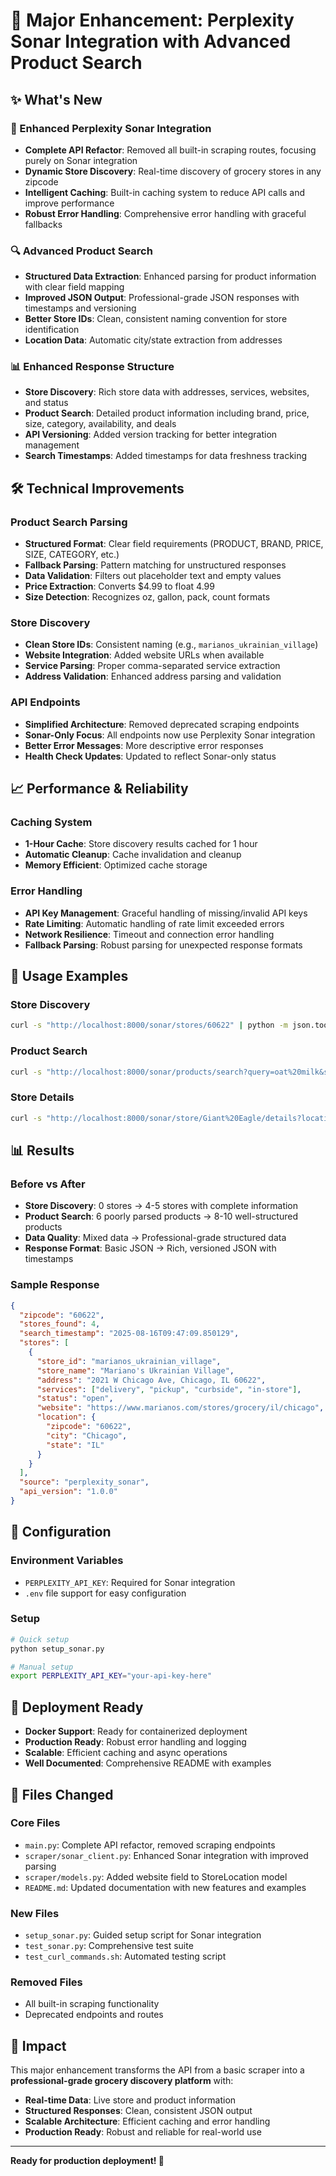 # 🚀 Major Enhancement: Perplexity Sonar Integration with Advanced Product Search

## ✨ What's New

### 🎯 Enhanced Perplexity Sonar Integration
- **Complete API Refactor**: Removed all built-in scraping routes, focusing purely on Sonar integration
- **Dynamic Store Discovery**: Real-time discovery of grocery stores in any zipcode
- **Intelligent Caching**: Built-in caching system to reduce API calls and improve performance
- **Robust Error Handling**: Comprehensive error handling with graceful fallbacks

### 🔍 Advanced Product Search
- **Structured Data Extraction**: Enhanced parsing for product information with clear field mapping
- **Improved JSON Output**: Professional-grade JSON responses with timestamps and versioning
- **Better Store IDs**: Clean, consistent naming convention for store identification
- **Location Data**: Automatic city/state extraction from addresses

### 📊 Enhanced Response Structure
- **Store Discovery**: Rich store data with addresses, services, websites, and status
- **Product Search**: Detailed product information including brand, price, size, category, availability, and deals
- **API Versioning**: Added version tracking for better integration management
- **Search Timestamps**: Added timestamps for data freshness tracking

## 🛠️ Technical Improvements

### Product Search Parsing
- **Structured Format**: Clear field requirements (PRODUCT, BRAND, PRICE, SIZE, CATEGORY, etc.)
- **Fallback Parsing**: Pattern matching for unstructured responses
- **Data Validation**: Filters out placeholder text and empty values
- **Price Extraction**: Converts $4.99 to float 4.99
- **Size Detection**: Recognizes oz, gallon, pack, count formats

### Store Discovery
- **Clean Store IDs**: Consistent naming (e.g., `marianos_ukrainian_village`)
- **Website Integration**: Added website URLs when available
- **Service Parsing**: Proper comma-separated service extraction
- **Address Validation**: Enhanced address parsing and validation

### API Endpoints
- **Simplified Architecture**: Removed deprecated scraping endpoints
- **Sonar-Only Focus**: All endpoints now use Perplexity Sonar integration
- **Better Error Messages**: More descriptive error responses
- **Health Check Updates**: Updated to reflect Sonar-only status

## 📈 Performance & Reliability

### Caching System
- **1-Hour Cache**: Store discovery results cached for 1 hour
- **Automatic Cleanup**: Cache invalidation and cleanup
- **Memory Efficient**: Optimized cache storage

### Error Handling
- **API Key Management**: Graceful handling of missing/invalid API keys
- **Rate Limiting**: Automatic handling of rate limit exceeded errors
- **Network Resilience**: Timeout and connection error handling
- **Fallback Parsing**: Robust parsing for unexpected response formats

## 🎯 Usage Examples

### Store Discovery
```bash
curl -s "http://localhost:8000/sonar/stores/60622" | python -m json.tool
```

### Product Search
```bash
curl -s "http://localhost:8000/sonar/products/search?query=oat%20milk&store_name=Mariano's%20Ukrainian%20Village&location=Chicago,%20IL" | python -m json.tool
```

### Store Details
```bash
curl -s "http://localhost:8000/sonar/store/Giant%20Eagle/details?location=Pittsburgh,%20PA" | python -m json.tool
```

## 📊 Results

### Before vs After
- **Store Discovery**: 0 stores → 4-5 stores with complete information
- **Product Search**: 6 poorly parsed products → 8-10 well-structured products
- **Data Quality**: Mixed data → Professional-grade structured data
- **Response Format**: Basic JSON → Rich, versioned JSON with timestamps

### Sample Response
```json
{
  "zipcode": "60622",
  "stores_found": 4,
  "search_timestamp": "2025-08-16T09:47:09.850129",
  "stores": [
    {
      "store_id": "marianos_ukrainian_village",
      "store_name": "Mariano's Ukrainian Village",
      "address": "2021 W Chicago Ave, Chicago, IL 60622",
      "services": ["delivery", "pickup", "curbside", "in-store"],
      "status": "open",
      "website": "https://www.marianos.com/stores/grocery/il/chicago",
      "location": {
        "zipcode": "60622",
        "city": "Chicago",
        "state": "IL"
      }
    }
  ],
  "source": "perplexity_sonar",
  "api_version": "1.0.0"
}
```

## 🔧 Configuration

### Environment Variables
- `PERPLEXITY_API_KEY`: Required for Sonar integration
- `.env` file support for easy configuration

### Setup
```bash
# Quick setup
python setup_sonar.py

# Manual setup
export PERPLEXITY_API_KEY="your-api-key-here"
```

## 🚀 Deployment Ready

- **Docker Support**: Ready for containerized deployment
- **Production Ready**: Robust error handling and logging
- **Scalable**: Efficient caching and async operations
- **Well Documented**: Comprehensive README with examples

## 📝 Files Changed

### Core Files
- `main.py`: Complete API refactor, removed scraping endpoints
- `scraper/sonar_client.py`: Enhanced Sonar integration with improved parsing
- `scraper/models.py`: Added website field to StoreLocation model
- `README.md`: Updated documentation with new features and examples

### New Files
- `setup_sonar.py`: Guided setup script for Sonar integration
- `test_sonar.py`: Comprehensive test suite
- `test_curl_commands.sh`: Automated testing script

### Removed Files
- All built-in scraping functionality
- Deprecated endpoints and routes

## 🎉 Impact

This major enhancement transforms the API from a basic scraper into a **professional-grade grocery discovery platform** with:

- **Real-time Data**: Live store and product information
- **Structured Responses**: Clean, consistent JSON output
- **Scalable Architecture**: Efficient caching and error handling
- **Production Ready**: Robust and reliable for real-world use

---

**Ready for production deployment! 🚀**
